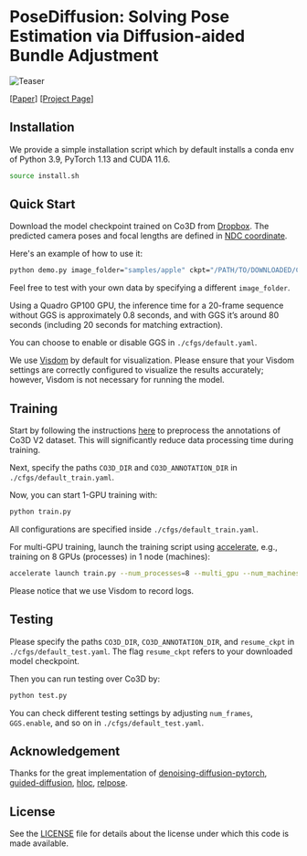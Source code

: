 # PoseDiffusion: Solving Pose Estimation via Diffusion-aided Bundle Adjustment

![Teaser](https://raw.githubusercontent.com/posediffusion/posediffusion.github.io/main/resources/teaser.gif)

<p dir="auto">[<a href="https://arxiv.org/pdf/2306.15667.pdf" rel="nofollow">Paper</a>]
[<a href="https://posediffusion.github.io/" rel="nofollow">Project Page</a>]</p>

## Installation
We provide a simple installation script which by default installs a conda env of Python 3.9, PyTorch 1.13 and CUDA 11.6.

```.bash
source install.sh
```

## Quick Start

Download the model checkpoint trained on Co3D from [Dropbox](https://www.dropbox.com/s/tqzrv9i0umdv17d/co3d_model_Apr16.pth?dl=0). The predicted camera poses and focal lengths are defined in [NDC coordinate](https://pytorch3d.org/docs/cameras).

Here's an example of how to use it:

```.bash
python demo.py image_folder="samples/apple" ckpt="/PATH/TO/DOWNLOADED/CKPT"
```

Feel free to test with your own data by specifying a different `image_folder`. 

Using a Quadro GP100 GPU, the inference time for a 20-frame sequence without GGS is approximately 0.8 seconds, and with GGS it’s around 80 seconds (including 20 seconds for matching extraction).

You can choose to enable or disable GGS in `./cfgs/default.yaml`.

We use [Visdom](https://github.com/fossasia/visdom) by default for visualization. Please ensure that your Visdom settings are correctly configured to visualize the results accurately; however, Visdom is not necessary for running the model.

## Training

Start by following the instructions [here](https://github.com/amyxlase/relpose-plus-plus#pre-processing-co3d) to preprocess the annotations of Co3D V2 dataset. This will significantly reduce data processing time during training.

Next, specify the paths `CO3D_DIR` and `CO3D_ANNOTATION_DIR` in `./cfgs/default_train.yaml`.

Now, you can start 1-GPU training with:

```bash
python train.py
```

All configurations are specified inside `./cfgs/default_train.yaml`.

For multi-GPU training, launch the training script using [accelerate](https://huggingface.co/docs/accelerate/basic_tutorials/launch), e.g., training on 8 GPUs (processes) in 1 node (machines):

```bash
accelerate launch train.py --num_processes=8 --multi_gpu --num_machines=1
```

Please notice that we use Visdom to record logs.

## Testing

Please specify the paths `CO3D_DIR`, `CO3D_ANNOTATION_DIR`, and `resume_ckpt` in `./cfgs/default_test.yaml`. The flag `resume_ckpt` refers to your downloaded model checkpoint.

Then you can run testing over Co3D by:

```bash
python test.py
```

You can check different testing settings by adjusting `num_frames`, `GGS.enable`, and so on in `./cfgs/default_test.yaml`.


## Acknowledgement

Thanks for the great implementation of [denoising-diffusion-pytorch](https://github.com/lucidrains/denoising-diffusion-pytorch), [guided-diffusion](https://github.com/openai/guided-diffusion), [hloc](https://github.com/cvg/Hierarchical-Localization), [relpose](https://github.com/jasonyzhang/relpose).


## License
See the [LICENSE](./LICENSE) file for details about the license under which this code is made available.

